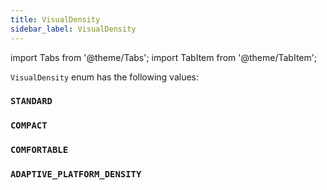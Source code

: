 ```yaml
---
title: VisualDensity
sidebar_label: VisualDensity
---
```

import Tabs from '@theme/Tabs';
import TabItem from '@theme/TabItem';

`VisualDensity` enum has the following values:

### `STANDARD`
### `COMPACT`
### `COMFORTABLE`
### `ADAPTIVE_PLATFORM_DENSITY`
